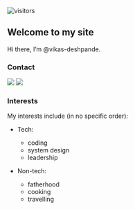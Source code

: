 <!-- <p align="left"><img align="center" alt="visitors" src="https://visitor-badge.glitch.me/badge?page_id=vikas-deshpande.vikas-deshpande.github.io/README.md"/></p> -->

![visitors](https://visitor-badge.glitch.me/badge?page_id=vikas-deshpande.vikas-deshpande.github.io&left_color=blue&right_color=red)

## Welcome to my site

Hi there, I’m @vikas-deshpande.

### Contact
<a href="https://linkedin.com/in/https://www.linkedin.com/in/videshpande/"><img src="https://img.shields.io/badge/-Linkedin-0077B5?style=flat-square&logo=Linkedin&logoColor=white"/></a>
<a href="mailto:mailto@vikas0913@gmail.com"><img src="https://img.shields.io/badge/Gmail-D14836?style=flat-square&logo=gmail&logoColor=white"/></a>

### Interests

My interests include (in no specific order):
* Tech:
  * coding
  * system design
  * leadership

* Non-tech:
  * fatherhood
  * cooking
  * travelling

<!---
vikas-deshpande/vikas-deshpande is a ✨ special ✨ repository because its `README.md` (this file) appears on your GitHub profile.
You can click the Preview link to take a look at your changes.
--->

